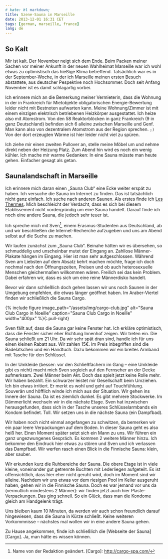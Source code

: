 ```yaml
---
# kate: hl markdown;
title: Szene-Sauna in Marseille
date: 2013-12-01 16:31 CET
tags: [german, marseille, france]
lang: de
---
```


## So Kalt

Mir ist kalt. Der November neigt sich dem Ende. Beim Packen meiner Sachen vor
meiner Ankunft in der neuen Wahlheimat Marseille war ich wohl etwas zu optimistisch
das hießige Klima betreffend. Tatsächlich war es in der September-Woche, in der
ich Marseille meinen ersten Besuch abstattete, aus deutscher Pespektive noch
Hochsommer. Doch seit Anfang November ist es damit schlagartig vorbei.

Ich erinnere mich an die Bemerkung meiner Vermieterin, dass die Wohnung in der
in Frankreich für Mietobjekte obligatorischen Energie-Bewertung leider nicht mit
Bestnoten aufwarten kann. Meine Wohnung/Zimmer ist mit einem einzigen elektrisch
betriebenen Heizkörper ausgestattet. Ich heize also mit Atomstrom. Von den 58
Reaktorblöcken in ganz Frankreich (9 in ganz Deutschland) befinden sich 6 alleine
zwischen Marseille und Genf. Man kann also von dezentralem Atomstrom aus der Region
sprechen. `;)` Von der dort erzeugten Wärme ist hier leider nicht viel zu spüren.

Ich ziehe mir einen zweiten Pullover an, stelle meine Möbel um und nehme direkt
neben der Heizung Platz. Zum Abend hin wird es noch ein wenig kühler. Ich mache
mir warme Gedanken: In eine Sauna müsste man heute gehen. Einfacher gesagt als getan.

<!-- more -->

## Saunalandschaft in Marseille

Ich erinnere mich daran einen „Sauna Club“ eine Ecke weiter erspät zu haben. Ich
versuche die Sauna im Internet zu finden. Das ist tatsächlich nicht ganz einfach.
Ich suche nach anderen Saunen. Als erstes finde ich [Les Thermes]. Mich beschleicht
der Verdacht, dass es sich bei diesem Etablissement nicht vordergründig um eine
Sauna handelt. Darauf finde ich noch eine andere Sauna, die jedoch sehr teuer ist.

Ich spreche mich mit Sven[^1], einem Erasmus-Studenten aus Deutschland, ab und wir
beschließen die Internet-Recherche aufzugeben und uns am Abend selbst auf die Suche
zu machen.

Wir laufen zunächst zum „Sauna Club“. Beinahe hätten wir es übersehen, so schmuddelig
und unscheinbar mutet der Eingang an. Zahllose Männer-Plakate hängen im Eingang.
Hier ist man sehr aufgeschlossen. Während Sven am Liebsten auf dem Absatz kehrt
machen möchte, frage ich doch nochmal nach den Öffnungszeiten, Preisen und ob
auch heterosexuelle Menschen gleichermaßen willkommen wären. Freilich sei das kein
Problem. Dabei erfahren wir, dass es sich um eine reine Männerdisko handelt.

Bevor wir dann schließlich doch gehen lassen wir uns noch Saunen in der Umgebung
empfehlen, die etwas länger geöffnet haben. Im Araber-Viertel finden wir
schließlich die Sauna Cargo.

{% include figure image_path="/assets/img/cargo-club.jpg" alt="Sauna Club Cargo in Noeille" caption="Sauna Club Cargo in Noeille" width="400px" %}{:.pull-right}

Sven fällt auf, dass die Sauna gar keine Fenster hat. Ich erkläre optimistisch,
dass die Fenster sicher eher Richtung Innenhof zeigen. Wir treten ein. Die Sauna
schließt um 21 Uhr. Da wir sehr spät dran sind, handle ich für uns einen kleinen
Rabatt aus. Wir zahlen 15€. Im Preis inbegriffen sind die Badelatschen und ein
Handtuch. Dazu bekommen wir ein breites Armband mit Tasche für den Schlüssel.

In der Umkleide (besser: vor den Schließfächern im Gang – eine Umkleide gibt es nicht)
macht mich Sven sogleich auf den Fernseher an der Decke aufmerksam. Zwei Männer
beim Akt. Doch das spielt jetzt keine Rolle mehr. Wir haben bezahlt.
Ein schwarzer leistet mir Gesellschaft beim Umziehen. Ich bin etwas irritiert.
Er merkt es wohl und geht auf Touchfühlung. Souverän und höfflich winde ich mich
aus der Situation. Wir gehen ins Innere der Sauna. Da ist es ziemlich dunkel. Es
gibt mehrere Stockwerke. Im Dämmerlicht wechseln wir in die nächste Etage. Sven
hat inzwischen herausgefunden, dass sich in der Tasche unseres Schlüsselarmbands
ein Kondom befindet. Toll. Wir setzen uns in die nächste Sauna (ein Dampfbad).

Wir haben noch nicht einmal angefangen zu schwitzen, da bemerken wir ein paar
leere Verpackungen auf dem Boden. In dieser Sauna geht es also heiß her. Einen
Moment später setzt sich ein Mann zu uns. Wir führen ein ganz ungezwungenes Gespräch.
Es kommen 2 weitere Männer hinzu. Ich bekomme den Eindruck hier etwas zu stören
und Sven und ich verlassen das Dampfbad. Wir werfen rasch einen Blick in die
Finnische Sauna: klein, aber sauber.

Wir erkunden kurz die Ruhbereiche der Sauna. Die obere Etage ist in viele kleine,
voneinander gut getrennte Buchten mit Lederliegen aufgeteilt. Es ist offensichtlich,
dass hier eher nicht geruht wird, doch im Moment sind wir alleine.
Nachdem wir uns etwas vor dem riesigen Pool im Keller ausgeruht haben, gehen
wir in die Finnische Sauna. Doch es war jemand vor uns da (vermutlich mindestens
2 Männer): wir finden jetzt auch hier Plaste-Verpackungen. Das ging schnell. So
ein Glück, dass man die Kondome gleich am Handgelenk trägt.

Uns bleiben kaum 10 Minuten, da werden wir auch schon freundlich darauf hingewiesen,
dass die Sauna in Kürze schließt. Keine weiteren Vorkommnisse – nächstes mal wollen
wir in eine andere Sauna gehen.

Zu Hause angekommen, finde ich schließlich die [Webseite der Sauna][Cargo]. Ja,
man hätte es wissen können.

[Les Thermes]: http://lesthermes-marseille.fr
[^1]: Name von der Redaktion geändert.
[Cargo]: http://cargo-spa.com/
